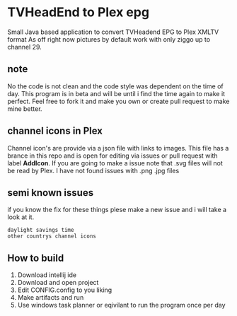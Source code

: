 # TVHeadEnd to Plex epg

Small Java based application to convert TVHeadend EPG to Plex XMLTV format
As off right now pictures by default work with only ziggo up to channel 29.

## note
No the code is not clean and the code style was dependent on the time of day. 
This program is in beta and will be until i find the time again to make it perfect.
Feel free to fork it and make you own or create pull request to make mine better.

## channel icons in Plex
Channel icon's are provide via a json file with links to images.
This file has a brance in this repo and is open for editing via issues or pull request with label **AddIcon**.
If you are going to make a issue note that .svg files will not be read by Plex.
I have not found issues with .png .jpg files

## semi known issues
if you know the fix for these things plese make a new issue and i will take a look at it.
```
daylight savings time
other countrys channel icons
```

## How to build
1. Download intellij ide
2. Download and open project
3. Edit CONFIG.config to you liking
4. Make artifacts and run
5. Use windows task planner or eqivilant to run the program once per day
